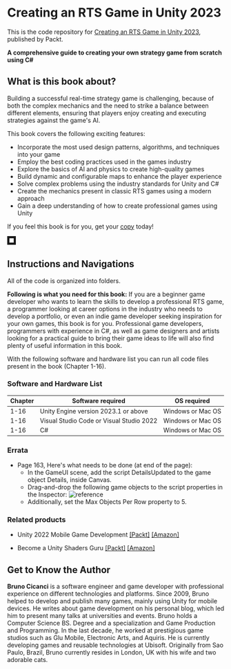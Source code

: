 # Creating an RTS Game in Unity 2023

<a href="https://www.packtpub.com/product/creating-an-rts-game-in-unity-2023/9781804613245?utm_source=github&utm_medium=repository&utm_campaign=9781786461629"><img src="https://content.packt.com/B19296/cover_image_small.jpg" alt="" height="256px" align="right"></a>

This is the code repository for [Creating an RTS Game in Unity 2023](https://www.packtpub.com/product/creating-an-rts-game-in-unity-2023/9781804613245?utm_source=github&utm_medium=repository&utm_campaign=9781786461629), published by Packt.

**A comprehensive guide to creating your own strategy game from scratch using C#**

## What is this book about?
Building a successful real-time strategy game is challenging, because of both the complex mechanics and the need to strike a balance between different elements, ensuring that players enjoy creating and executing strategies against the game's AI.

This book covers the following exciting features:
* Incorporate the most used design patterns, algorithms, and techniques into your game
* Employ the best coding practices used in the games industry
* Explore the basics of AI and physics to create high-quality games
* Build dynamic and configurable maps to enhance the player experience
* Solve complex problems using the industry standards for Unity and C#
* Create the mechanics present in classic RTS games using a modern approach
* Gain a deep understanding of how to create professional games using Unity

If you feel this book is for you, get your [copy](https://www.amazon.com/dp/180461324X) today!

<a href="https://www.packtpub.com/?utm_source=github&utm_medium=banner&utm_campaign=GitHubBanner"><img src="https://raw.githubusercontent.com/PacktPublishing/GitHub/master/GitHub.png" 
alt="https://www.packtpub.com/" border="5" /></a>

## Instructions and Navigations
All of the code is organized into folders. 

**Following is what you need for this book:**
If you are a beginner game developer who wants to learn the skills to develop a professional RTS game, a programmer looking at career options in the industry who needs to develop a portfolio, or even an indie game developer seeking inspiration for your own games, this book is for you. Professional game developers, programmers with experience in C#, as well as game designers and artists looking for a practical guide to bring their game ideas to life will also find plenty of useful information in this book.

With the following software and hardware list you can run all code files present in the book (Chapter 1-16).
### Software and Hardware List
| Chapter | Software required | OS required |
| -------- | ------------------------------------ | ----------------------------------- |
| 1-16 | Unity Engine version 2023.1 or above | Windows or Mac OS |
| 1-16 | Visual Studio Code or Visual Studio 2022 | Windows or Mac OS |
| 1-16 | C# | Windows or Mac OS |

### Errata
* Page 163, Here's what needs to be done (at end of the page):
    * In the GameUI scene, add the script DetailsUpdated to the game object Details, inside Canvas.
    * Drag-and-drop the following game objects to the script properties in the Inspector: ![reference](https://github.com/PacktPublishing/Creating-an-RTS-game-in-Unity-2023/assets/134607196/9bd0637e-106f-418a-8740-bb7d0d360f48)
    * Additionally, set the Max Objects Per Row property to 5.


### Related products
* Unity 2022 Mobile Game Development [[Packt]](https://www.packtpub.com/product/unity-2022-mobile-game-development-third-edition/9781804613726) [[Amazon]](https://www.amazon.com/dp/180461372X)

* Become a Unity Shaders Guru [[Packt]](https://www.packtpub.com/product/become-a-unity-shaders-guru/9781837636747) [[Amazon]](https://www.amazon.com/dp/1837636745)


## Get to Know the Author
**Bruno Cicanci**
is a software engineer and game developer with professional experience on different technologies and platforms. Since 2009, Bruno helped to develop and publish many games, mainly using Unity for mobile devices. He writes about game development on his personal blog, which led him to present many talks at universities and events. Bruno holds a Computer Science BS. Degree and a specialization and Game Production and Programming. In the last decade, he worked at prestigious game studios such as Glu Mobile, Electronic Arts, and Aquiris. He is currently developing games and reusable technologies at Ubisoft. Originally from Sao Paulo, Brazil, Bruno currently resides in London, UK with his wife and two adorable cats.
